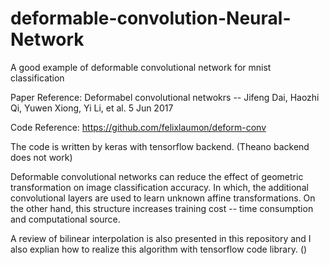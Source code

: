 # deformable-convolution-Neural-Network
A good example of deformable convolutional network for mnist classification


Paper Reference: Deformabel convolutional netwokrs -- Jifeng Dai, Haozhi Qi, Yuwen Xiong, Yi Li, et al. 5 Jun 2017


Code Reference: https://github.com/felixlaumon/deform-conv

The code is written by keras with tensorflow backend. (Theano backend does not work)


Deformable convolutional networks can reduce the effect of geometric transformation on image classification accuracy. In which,  the additional convolutional layers are used to learn unknown affine transformations. On the other hand, this structure increases training cost -- time consumption and computational source.


A review of bilinear interpolation is also presented in this repository and I also explian how to realize this algorithm with tensorflow code library. ()
